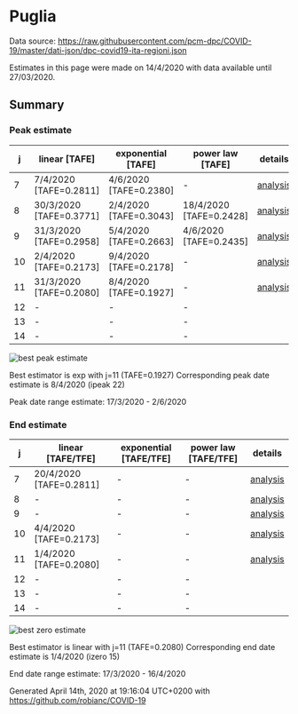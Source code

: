 # Puglia


Data source: https://raw.githubusercontent.com/pcm-dpc/COVID-19/master/dati-json/dpc-covid19-ita-regioni.json

Estimates in this page were made on 14/4/2020 with data available until 27/03/2020.


## Summary 

### Peak estimate 
|j|linear [TAFE]|exponential [TAFE]|power law [TAFE]|details|
|---|----|-----------|---------|-------|
|7|7/4/2020 [TAFE=0.2811]|4/6/2020 [TAFE=0.2380]|-|[analysis](COVID-19_puglia_j7_2020-03-27.md)|
|8|30/3/2020 [TAFE=0.3771]|2/4/2020 [TAFE=0.3043]|18/4/2020 [TAFE=0.2428]|[analysis](COVID-19_puglia_j8_2020-03-27.md)|
|9|31/3/2020 [TAFE=0.2958]|5/4/2020 [TAFE=0.2663]|4/6/2020 [TAFE=0.2435]|[analysis](COVID-19_puglia_j9_2020-03-27.md)|
|10|2/4/2020 [TAFE=0.2173]|9/4/2020 [TAFE=0.2178]|-|[analysis](COVID-19_puglia_j10_2020-03-27.md)|
|11|31/3/2020 [TAFE=0.2080]|8/4/2020 [TAFE=0.1927]|-|[analysis](COVID-19_puglia_j11_2020-03-27.md)|
|12|-|-|-||
|13|-|-|-||
|14|-|-|-||

![best peak estimate](COVID-19_puglia_j11_2020-03-27.png)

Best estimator is exp with j=11 (TAFE=0.1927)
Corresponding peak date estimate is 8/4/2020 (ipeak 22)


Peak date range estimate: 17/3/2020 - 2/6/2020

### End estimate 
|j|linear [TAFE/TFE]|exponential [TAFE/TFE]|power law [TAFE/TFE]|details|
|---|----|-----------|---------|-------|
|7|20/4/2020 [TAFE=0.2811]|-|-|[analysis](COVID-19_puglia_j7_2020-03-27.md)|
|8|-|-|-|[analysis](COVID-19_puglia_j8_2020-03-27.md)|
|9|-|-|-|[analysis](COVID-19_puglia_j9_2020-03-27.md)|
|10|4/4/2020 [TAFE=0.2173]|-|-|[analysis](COVID-19_puglia_j10_2020-03-27.md)|
|11|1/4/2020 [TAFE=0.2080]|-|-|[analysis](COVID-19_puglia_j11_2020-03-27.md)|
|12|-|-|-||
|13|-|-|-||
|14|-|-|-||

![best zero estimate](COVID-19_puglia_j11_2020-03-27.png)

Best estimator is linear with j=11 (TAFE=0.2080)
Corresponding end date estimate is 1/4/2020 (izero 15)


End date range estimate: 17/3/2020 - 16/4/2020

Generated April 14th, 2020 at 19:16:04 UTC+0200 with https://github.com/robianc/COVID-19
